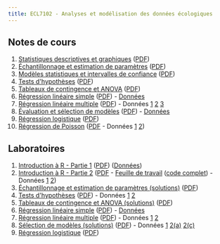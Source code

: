 ```yaml
---
title: ECL7102 - Analyses et modélisation des données écologiques
---
```



## Notes de cours

1. [Statistiques descriptives et graphiques](notes_cours/1-Statistiques_descriptives.html) ([PDF](notes_cours/1-Statistiques_descriptives.pdf))
2. [Échantillonnage et estimation de paramètres](notes_cours/2-Echantillonnage_estimation.html) ([PDF](notes_cours/2-Echantillonnage_estimation.pdf))
3. [Modèles statistiques et intervalles de confiance](notes_cours/3-Modeles_statistiques.html) ([PDF](notes_cours/3-Modeles_statistiques.pdf))
4. [Tests d'hypothèses](notes_cours/4-Tests_hypothese.html) ([PDF](notes_cours/4-Tests_hypothese.pdf))
5. [Tableaux de contingence et ANOVA](notes_cours/5-Chi2_ANOVA.html) ([PDF](notes_cours/5-Chi2_ANOVA.pdf))
6. [Régression linéaire simple](notes_cours/6-Regression_lineaire.html) ([PDF](notes_cours/6-Regression_lineaire.pdf)) - [Données](donnees/plant_growth_rate.csv)
7. [Régression linéaire multiple](notes_cours/7-Regression_multiple.html) ([PDF](notes_cours/7-Regression_multiple.pdf)) - Données [1](donnees/compensation.csv) [2](donnees/growth.csv) [3](donnees/antibiot.csv)
8. [Évaluation et sélection de modèles](notes_cours/8-Selection_modeles.html) ([PDF](notes_cours/8-Selection_modeles.pdf)) - [Données](labos/britain_species.csv)
9. [Régression logistique](notes_cours/9-Regression_logistique.html) ([PDF](notes_cours/9-Regression_logistique.pdf))
10. [Régression de Poisson](notes_cours/10-Regression_Poisson.html) ([PDF](notes_cours/10-Regression_Poisson.pdf) - Données [1](donnees/species.csv) [2](donnees/galapagos.csv))


## Laboratoires

1. [Introduction à R - Partie 1](labos/1-IntroR_partie1.html) ([PDF](labos/1-IntroR_partie1.pdf)) ([Données](labos/cours1_kejimkujik.csv))
2. [Introduction à R - Partie 2](labos/2-IntroR_partie2.html) ([PDF](labos/2-IntroR_partie2.pdf) - [Feuille de travail](labos/2-feuille_de_travail.R) ([code complet](labos/2-feuille_de_travail_complete.R)) - Données [1](labos/cours1_kejimkujik.csv) [2](labos/codes_especes.csv))
3. [Échantillonnage et estimation de paramètres (solutions)](labos/3R-Echantillonnage_estimation.html) ([PDF](labos/3R-Echantillonnage_estimation.pdf))
4. [Tests d'hypothèses](labos/4-Tests_moyenne.html) ([PDF](labos/4-Tests_moyenne.pdf)) - Données [1](labos/gardens.csv) [2](labos/nconc.csv)
5. [Tableaux de contingence et ANOVA (solutions)](labos/5R-Chi2_ANOVA.html) ([PDF](labos/5R-Chi2_ANOVA.pdf))
6. [Régression linéaire simple](labos/6-Regression_lineaire.html) ([PDF](labos/6-Regression_lineaire.pdf)) - [Données](labos/britain_species.csv)
7. [Régression linéaire multiple](labos/7-Regression_multiple.html) ([PDF](labos/7-Regression_multiple.pdf)) - Données [1](labos/sablefish.csv) [2](labos/sardinella.csv)
8. [Sélection de modèles (solutions)](labos/8R-Selection_modeles.html) ([PDF](labos/8R-Selection_modeles.pdf)) - Données [1](labos/environment.csv) [2(a)](labos/migration.csv) [2(c)](labos/migr_test.csv)
9. [Régression logistique](labos/9-Regression_logistique.html) ([PDF](labos/9-Regression_logistique.pdf))